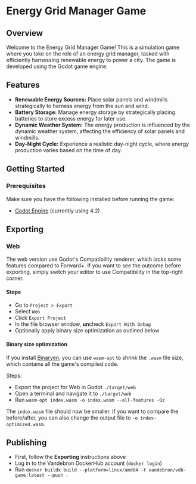 # Energy Grid Manager Game

## Overview

Welcome to the Energy Grid Manager Game! This is a simulation game where you take on the role of an energy grid manager, tasked with efficiently harnessing renewable energy to power a city. The game is developed using the Godot game engine.

## Features

- **Renewable Energy Sources:** Place solar panels and windmills strategically to harness energy from the sun and wind.
- **Battery Storage:** Manage energy storage by strategically placing batteries to store excess energy for later use.
- **Dynamic Weather System:** The energy production is influenced by the dynamic weather system, affecting the efficiency of solar panels and windmills.
- **Day-Night Cycle:** Experience a realistic day-night cycle, where energy production varies based on the time of day.

## Getting Started

### Prerequisites

Make sure you have the following installed before running the game:

- [Godot Engine](https://godotengine.org/) (currently using 4.2)

## Exporting

### Web

The web version use Godot's Compatibility renderer, which lacks some features compared to Forward+.
If you want to see the outcome before exporting, simply switch your editor to use Compatibility in the top-right corner.

#### Steps

- Go to `Project > Export`
- Select `Web`
- Click `Export Project`
- In the file browser window, **un**check `Export With Debug`
- Optionally apply binary size optimization as outlined below

#### Binary size optimization

If you install [Binaryen](https://github.com/WebAssembly/binaryen), you can use `wasm-opt` to shrink the `.wasm` file size, which contains all the game's compiled code.

Steps:

- Export the project for Web in Godot `./target/web`
- Open a terminal and navigate it to `./target/web`
- Run `wasm-opt index.wasm -o index.wasm --all-features -Oz`

The `index.wasm` file should now be smaller.
If you want to compare the before/after, you can also change the output file to `-o index-optimized.wasm`.

## Publishing

- First, follow the **Exporting** instructions above
- Log in to the Vandebron DockerHub account (`docker login`)
- Run `docker buildx build --platform=linux/amd64 -t vandebron/vdb-game:latest --push .`
